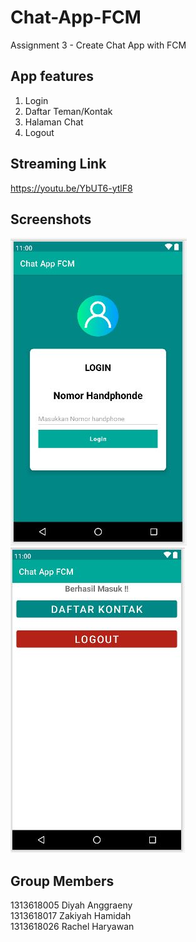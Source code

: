 # Chat-App-FCM
Assignment 3 - Create Chat App with FCM

## App features
1. Login
2. Daftar Teman/Kontak
3. Halaman Chat
4. Logout

## Streaming Link
https://youtu.be/YbUT6-ytlF8

## Screenshots
<img src="screenshots/WhatsApp Image 2021-11-30 at 8.49.38 PM.jpeg"> <img src="screenshots/WhatsApp Image 2021-11-30 at 8.49.37 PM.jpeg">

## Group Members
1313618005 Diyah Anggraeny<br/>
1313618017 Zakiyah Hamidah<br/>
1313618026 Rachel Haryawan
